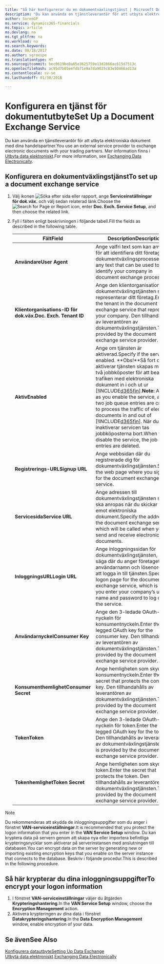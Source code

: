 ```yaml
---
title: "Så här konfigurerar du en dokumentväxlingstjänst | Microsoft Docs"
description: "Du kan använda en tjänstleverantör för att utbyta elektroniska dokument med dina handelspartner."
author: SorenGP
ms.service: dynamics365-financials
ms.topic: article
ms.devlang: na
ms.tgt_pltfrm: na
ms.workload: na
ms.search.keywords: 
ms.date: 08/18/2017
ms.author: sgroespe
ms.translationtype: HT
ms.sourcegitcommit: bec0619be0a65e3625759e13d2866ac615d7513c
ms.openlocfilehash: ac95d7b05eefdb71e9a7da9025c83e50466ad13a
ms.contentlocale: sv-se
ms.lasthandoff: 01/30/2018

---
```

# <a name="set-up-a-document-exchange-service"></a><span data-ttu-id="fda9e-103">Konfigurera en tjänst för dokumentutbyte</span><span class="sxs-lookup"><span data-stu-id="fda9e-103">Set Up a Document Exchange Service</span></span>
<span data-ttu-id="fda9e-104">Du kan använda en tjänstleverantör för att utbyta elektroniska dokument med dina handelspartner.</span><span class="sxs-lookup"><span data-stu-id="fda9e-104">You use an external service provider to exchange electronic documents with your trading partners.</span></span> <span data-ttu-id="fda9e-105">Mer information finns i [Utbyta data elektroniskt](across-data-exchange.md).</span><span class="sxs-lookup"><span data-stu-id="fda9e-105">For more information, see [Exchanging Data Electronically](across-data-exchange.md).</span></span>  

## <a name="to-set-up-a-document-exchange-service"></a><span data-ttu-id="fda9e-106">Konfigurera en dokumentväxlingstjänst</span><span class="sxs-lookup"><span data-stu-id="fda9e-106">To set up a document exchange service</span></span>  
1. <span data-ttu-id="fda9e-107">Välj ikonen ![Söka efter sida eller rapport](media/ui-search/search_small.png "Ikonen Söka efter sida eller rapport"), ange **Serviceinställningar för dok.väx.** och välj sedan relaterad länk.</span><span class="sxs-lookup"><span data-stu-id="fda9e-107">Choose the ![Search for Page or Report](media/ui-search/search_small.png "Search for Page or Report icon") icon, enter **Doc. Exch. Service Setup**, and then choose the related link.</span></span>  
2. <span data-ttu-id="fda9e-108">Fyll i fälten enligt beskrivningen i följande tabell.</span><span class="sxs-lookup"><span data-stu-id="fda9e-108">Fill the fields as described in the following table.</span></span>  

    |<span data-ttu-id="fda9e-109">Fält</span><span class="sxs-lookup"><span data-stu-id="fda9e-109">Field</span></span>|<span data-ttu-id="fda9e-110">Description</span><span class="sxs-lookup"><span data-stu-id="fda9e-110">Description</span></span>|  
    |---------------------------------|---------------------------------------|  
    |<span data-ttu-id="fda9e-111">**Användare**</span><span class="sxs-lookup"><span data-stu-id="fda9e-111">**User Agent**</span></span>|<span data-ttu-id="fda9e-112">Ange valfri text som kan användas för att identifiera ditt företag i dokumentväxlingsprocesser.</span><span class="sxs-lookup"><span data-stu-id="fda9e-112">Enter any text that can be used to identify your company in document exchange processes.</span></span>|  
    |<span data-ttu-id="fda9e-113">**Klientorganisations-ID för dok.väx.**</span><span class="sxs-lookup"><span data-stu-id="fda9e-113">**Doc. Exch. Tenant ID**</span></span>|<span data-ttu-id="fda9e-114">Ange den klientorganisation i dokumentväxlingstjänsten som representerar ditt företag.</span><span class="sxs-lookup"><span data-stu-id="fda9e-114">Enter the tenant in the document exchange service that represents your company.</span></span> <span data-ttu-id="fda9e-115">Den tillhandahålls av leverantören av dokumentväxlingstjänsten.</span><span class="sxs-lookup"><span data-stu-id="fda9e-115">This is provided by the document exchange service provider.</span></span>|  
    |<span data-ttu-id="fda9e-116">**Aktiv**</span><span class="sxs-lookup"><span data-stu-id="fda9e-116">**Enabled**</span></span>|<span data-ttu-id="fda9e-117">Ange om tjänsten är aktiverad.</span><span class="sxs-lookup"><span data-stu-id="fda9e-117">Specify if the service is enabled.</span></span> <span data-ttu-id="fda9e-118">**Obs!**Så fort du aktiverar tjänsten skapas minst två jobbköposter för att bearbeta trafiken med elektroniska dokument in i och ut ur [!INCLUDE[d365fin](includes/d365fin_md.md)].</span><span class="sxs-lookup"><span data-stu-id="fda9e-118">**Note:**  As soon as you enable the service, at least two job queue entries are created to process the traffic of electronic documents in and out of [!INCLUDE[d365fin](includes/d365fin_md.md)].</span></span> <span data-ttu-id="fda9e-119">När du inaktiverar servicen tas jobbköposterna bort.</span><span class="sxs-lookup"><span data-stu-id="fda9e-119">When you disable the service, the job queue entries are deleted.</span></span>|  
    |<span data-ttu-id="fda9e-120">**Registrerings-URL**</span><span class="sxs-lookup"><span data-stu-id="fda9e-120">**Signup URL**</span></span>|<span data-ttu-id="fda9e-121">Ange webbsidan där du registrerade dig för dokumentväxlingstjänsten.</span><span class="sxs-lookup"><span data-stu-id="fda9e-121">Specify the web page where you sign up for the document exchange service.</span></span>|  
    |<span data-ttu-id="fda9e-122">**Servicesida**</span><span class="sxs-lookup"><span data-stu-id="fda9e-122">**Service URL**</span></span>|<span data-ttu-id="fda9e-123">Ange adressen till dokumentväxlingstjänsten som ska anropas när du skickar och tar emot elektroniska dokument.</span><span class="sxs-lookup"><span data-stu-id="fda9e-123">Specify the address of the document exchange service, which will be called when you send and receive electronic documents.</span></span>|  
    |<span data-ttu-id="fda9e-124">**InloggningsURL**</span><span class="sxs-lookup"><span data-stu-id="fda9e-124">**Login URL**</span></span>|<span data-ttu-id="fda9e-125">Ange inloggningssidan för dokumentväxlingstjänsten, det vill säga där du anger företagets användarnamn och lösenord för att logga in till tjänsten.</span><span class="sxs-lookup"><span data-stu-id="fda9e-125">Specify the logon page for the document exchange service, which is where you enter your company’s user name and password to log on to the service.</span></span>|  
    |<span data-ttu-id="fda9e-126">**Användarnyckel**</span><span class="sxs-lookup"><span data-stu-id="fda9e-126">**Consumer Key**</span></span>|<span data-ttu-id="fda9e-127">Ange den 3-ledade OAuth-nyckeln för konsumentnyckeln.</span><span class="sxs-lookup"><span data-stu-id="fda9e-127">Enter the 3-legged OAuth key for the consumer key.</span></span> <span data-ttu-id="fda9e-128">Den tillhandahålls av leverantören av dokumentväxlingstjänsten.</span><span class="sxs-lookup"><span data-stu-id="fda9e-128">This is provided by the document exchange service provider.</span></span>|  
    |<span data-ttu-id="fda9e-129">**Konsumenthemlighet**</span><span class="sxs-lookup"><span data-stu-id="fda9e-129">**Consumer Secret**</span></span>|<span data-ttu-id="fda9e-130">Ange hemligheten som skyddar konsumentnyckeln.</span><span class="sxs-lookup"><span data-stu-id="fda9e-130">Enter the secret that protects the consumer key.</span></span> <span data-ttu-id="fda9e-131">Den tillhandahålls av leverantören av dokumentväxlingstjänsten.</span><span class="sxs-lookup"><span data-stu-id="fda9e-131">This is provided by the document exchange service provider.</span></span>|  
    |<span data-ttu-id="fda9e-132">**Token**</span><span class="sxs-lookup"><span data-stu-id="fda9e-132">**Token**</span></span>|<span data-ttu-id="fda9e-133">Ange den 3-ledade OAuth-nyckeln för token.</span><span class="sxs-lookup"><span data-stu-id="fda9e-133">Enter the 3-legged OAuth key for the token.</span></span> <span data-ttu-id="fda9e-134">Den tillhandahålls av leverantören av dokumentväxlingstjänsten.</span><span class="sxs-lookup"><span data-stu-id="fda9e-134">This is provided by the document exchange service provider.</span></span>|  
    |<span data-ttu-id="fda9e-135">**Tokenhemlighet**</span><span class="sxs-lookup"><span data-stu-id="fda9e-135">**Token Secret**</span></span>|<span data-ttu-id="fda9e-136">Ange hemligheten som skyddar token.</span><span class="sxs-lookup"><span data-stu-id="fda9e-136">Enter the secret that protects the token.</span></span> <span data-ttu-id="fda9e-137">Den tillhandahålls av leverantören av dokumentväxlingstjänsten.</span><span class="sxs-lookup"><span data-stu-id="fda9e-137">This is provided by the document exchange service provider.</span></span>|  

> [!NOTE]  
>  <span data-ttu-id="fda9e-138">Du rekommenderas att skydda de inloggningsuppgifter som du anger i fönstret **VAN-serviceinställningar**.</span><span class="sxs-lookup"><span data-stu-id="fda9e-138">It is recommended that you protect the logon information that you enter in the **VAN Service Setup** window.</span></span> <span data-ttu-id="fda9e-139">Du kan kryptera data på servern genom att skapa nya eller importera befintliga krypteringsnycklar som aktiverar på serverinstansen med anslutningen till databasen.</span><span class="sxs-lookup"><span data-stu-id="fda9e-139">You can encrypt data on the server by generating new or importing existing encryption keys that you enable on the server instance that connects to the database.</span></span> <span data-ttu-id="fda9e-140">Beskriv i följande procedur.</span><span class="sxs-lookup"><span data-stu-id="fda9e-140">This is described in the following procedure.</span></span>  

## <a name="to-encrypt-your-logon-information"></a><span data-ttu-id="fda9e-141">Så här krypterar du dina inloggningsuppgifter</span><span class="sxs-lookup"><span data-stu-id="fda9e-141">To encrypt your logon information</span></span>  
1. <span data-ttu-id="fda9e-142">I fönstret **VAN-serviceinställningar** väljer du åtgärden **Krypteringshantering**.</span><span class="sxs-lookup"><span data-stu-id="fda9e-142">In the **VAN Service Setup** window, choose the **Encryption Management** action.</span></span>  
2. <span data-ttu-id="fda9e-143">Aktivera krypteringen av dina data i fönstret **Datakrypteringshantering**.</span><span class="sxs-lookup"><span data-stu-id="fda9e-143">In the **Data Encryption Management** window, enable encryption of your data.</span></span> <!--For more information, see [Manage Data Encryption](../manage-data-encryption.md).-->  

## <a name="see-also"></a><span data-ttu-id="fda9e-144">Se även</span><span class="sxs-lookup"><span data-stu-id="fda9e-144">See Also</span></span>  
[<span data-ttu-id="fda9e-145">Konfigurera datautbyte</span><span class="sxs-lookup"><span data-stu-id="fda9e-145">Setting Up Data Exchange</span></span>](across-set-up-data-exchange.md)  
<span data-ttu-id="fda9e-146">[Utbyta data elektroniskt](across-data-exchange.md).</span><span class="sxs-lookup"><span data-stu-id="fda9e-146">[Exchanging Data Electronically](across-data-exchange.md)</span></span>

